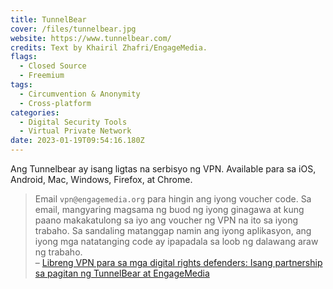 ```yaml
---
title: TunnelBear
cover: /files/tunnelbear.jpg
website: https://www.tunnelbear.com/
credits: Text by Khairil Zhafri/EngageMedia.
flags:
  - Closed Source
  - Freemium
tags:
  - Circumvention & Anonymity
  - Cross-platform
categories:
  - Digital Security Tools
  - Virtual Private Network
date: 2023-01-19T09:54:16.180Z
---
```

Ang Tunnelbear ay isang ligtas na serbisyo ng VPN. Available para sa iOS, Android, Mac, Windows, Firefox, at Chrome.

> Email `vpn@engagemedia.org` para hingin ang iyong voucher code. Sa email, mangyaring magsama ng buod ng iyong ginagawa at kung paano makakatulong sa iyo ang voucher ng VPN na ito sa iyong trabaho. Sa sandaling matanggap namin ang iyong aplikasyon, ang iyong mga natatanging code ay ipapadala sa loob ng dalawang araw ng trabaho.\
> –﻿ [Libreng VPN para sa mga digital rights defenders: Isang partnership sa pagitan ng TunnelBear at EngageMedia
](https://engagemedia.org/projects/tunnelbear/)